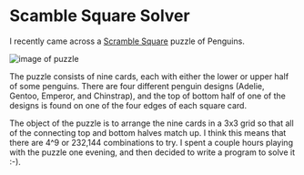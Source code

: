 # Scamble Square Solver

I recently came across a [Scramble Square](http://www.b-dazzle.com/puzzdetail.asp?a=1&PuzzID=70&CatID=9) puzzle of Penguins.

![image of puzzle](http://www.b-dazzle.com/store/pc/catalog/10044penguins_1067_detail.jpg)

The puzzle consists of nine cards, each with either the lower or upper half of some
penguins. There are four different penguin designs (Adelie, Gentoo, Emperor, and
Chinstrap), and the top of bottom half of one of the designs is found on one of the
four edges of each square card.

The object of the puzzle is to arrange the nine cards in a 3x3 grid so that all of
the connecting top and bottom halves match up. I think this means that there are 4^9
or 232,144 combinations to try. I spent a couple hours playing with the puzzle one
evening, and then decided to write a program to solve it :-).
